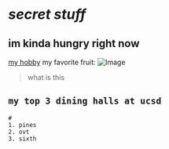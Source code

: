
# _secret stuff_
## **im kinda hungry right now**
[my hobby](youtube.com)
my favorite fruit:
![Image](https://www.shutterstock.com/image-photo/red-apple-isolated-on-white-600nw-1727544364.jpg)
> what is this

`my top 3 dining halls at ucsd`
---
```
#
1. pines
2. ovt
3. sixth
```
